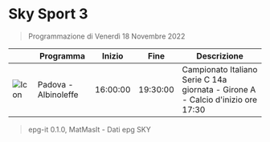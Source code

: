 # Sky Sport 3
> Programmazione di Venerdì 18 Novembre 2022

||Programma|Inizio|Fine|Descrizione|
|---|---|---|---|---|
|![Icon](https://guidatv.sky.it/uuid/dd52c960-8b0c-478d-b2a2-bdbc40752a0e/cover?md5ChecksumParam=ca5f2c58b9168731f7c2edee767905b8)|Padova - Albinoleffe|16:00:00|19:30:00|Campionato Italiano Serie C 14a giornata - Girone A - Calcio d&#039;inizio ore 17:30



 > epg-it 0.1.0, MatMasIt - Dati epg SKY